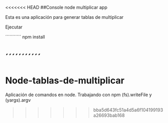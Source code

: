 <<<<<<< HEAD
##Console node multiplicar app

Esta es una aplicación para generar tablas de multiplicar 

Ejecutar

´´´´´´´´´´´
npm install

´´´´´´´´´´´
=======
# Node-tablas-de-multiplicar
Aplicación de comandos en node. Trabajando con npm (fs).writeFile  y (yargs).argv
>>>>>>> bba5d643fc51a4d5a6f104199193a26693bab168
